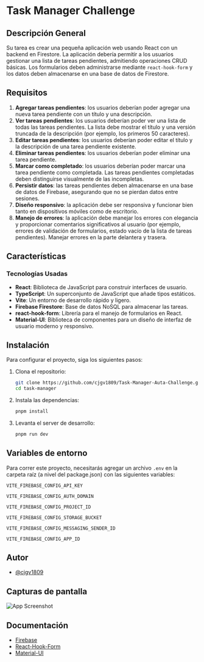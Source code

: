 # Task Manager Challenge

## Descripción General

Su tarea es crear una pequeña aplicación web usando React con un backend en Firestore. La aplicación debería permitir a los usuarios gestionar una lista de tareas pendientes, admitiendo operaciones CRUD básicas. Los formularios deben administrarse mediante `react-hook-form` y los datos deben almacenarse en una base de datos de Firestore.

## Requisitos

1. **Agregar tareas pendientes**: los usuarios deberían poder agregar una nueva tarea pendiente con un título y una descripción.
2. **Ver tareas pendientes**: los usuarios deberían poder ver una lista de todas las tareas pendientes. La lista debe mostrar el título y una versión truncada de la descripción (por ejemplo, los primeros 50 caracteres).
3. **Editar tareas pendientes**: los usuarios deberían poder editar el título y la descripción de una tarea pendiente existente.
4. **Eliminar tareas pendientes**: los usuarios deberían poder eliminar una tarea pendiente.
5. **Marcar como completado**: los usuarios deberían poder marcar una tarea pendiente como completada. Las tareas pendientes completadas deben distinguirse visualmente de las incompletas.
6. **Persistir datos**: las tareas pendientes deben almacenarse en una base de datos de Firebase, asegurando que no se pierdan datos entre sesiones.
7. **Diseño responsivo**: la aplicación debe ser responsiva y funcionar bien tanto en dispositivos móviles como de escritorio.
8. **Manejo de errores**: la aplicación debe manejar los errores con elegancia y proporcionar comentarios significativos al usuario (por ejemplo, errores de validación de formularios, estado vacío de la lista de tareas pendientes). Manejar errores en la parte delantera y trasera.

## Características

### Tecnologías Usadas

- **React**: Biblioteca de JavaScript para construir interfaces de usuario.
- **TypeScript**: Un superconjunto de JavaScript que añade tipos estáticos.
- **Vite**: Un entorno de desarrollo rápido y ligero.
- **Firebase Firestore**: Base de datos NoSQL para almacenar las tareas.
- **react-hook-form**: Librería para el manejo de formularios en React.
- **Material-UI**: Biblioteca de componentes para un diseño de interfaz de usuario moderno y responsivo.

## Instalación

Para configurar el proyecto, siga los siguientes pasos:

1. Clona el repositorio:

   ```sh
   git clone https://github.com/cjgv1809/Task-Manager-Auta-Challenge.git
   cd task-manager
   ```

2. Instala las dependencias:

   ```sh
   pnpm install
   ```

3. Levanta el server de desarrollo:

   ```sh
   pnpm run dev
   ```

## Variables de entorno

Para correr este proyecto, necesitarás agregar un archivo `.env` en la carpeta raíz (a nivel del package.json) con las siguientes variables:

`VITE_FIREBASE_CONFIG_API_KEY`

`VITE_FIREBASE_CONFIG_AUTH_DOMAIN`

`VITE_FIREBASE_CONFIG_PROJECT_ID`

`VITE_FIREBASE_CONFIG_STORAGE_BUCKET`

`VITE_FIREBASE_CONFIG_MESSAGING_SENDER_ID`

`VITE_FIREBASE_CONFIG_APP_ID`

## Autor

- [@cjgv1809](https://www.github.com/cjgv1809)

## Capturas de pantalla

![App Screenshot](https://via.placeholder.com/468x300?text=App+Screenshot+Here)

## Documentación

- [Firebase](https://firebase.google.com/?hl=es)
- [React-Hook-Form](https://react-hook-form.com/)
- [Material-UI](https://mui.com/)
